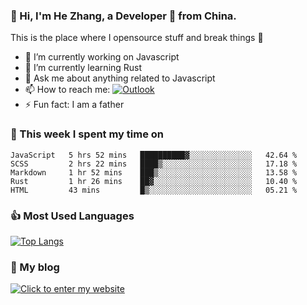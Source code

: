 ### 👋 Hi, I'm He Zhang, a Developer 🚀 from China.

This is the place where I opensource stuff and break things :rofl:

- 🔭  I’m currently working on Javascript
- 🌱  I’m currently learning Rust
- 💬  Ask me about anything related to Javascript
- 📫  How to reach me: [![Outlook](https://img.shields.io/badge/-Outlook-0078D4?style=flat&logo=Microsoft-Outlook&logoColor=white)](mailto:zhanghecool@outlook.com)
- ⚡  Fun fact: I am a father

### 💪 This week I spent my time on 
<!--START_SECTION:waka-->
```text
JavaScript   5 hrs 52 mins   ██████████▓░░░░░░░░░░░░░░   42.64 % 
SCSS         2 hrs 22 mins   ████▒░░░░░░░░░░░░░░░░░░░░   17.18 % 
Markdown     1 hr 52 mins    ███▒░░░░░░░░░░░░░░░░░░░░░   13.58 % 
Rust         1 hr 26 mins    ██▓░░░░░░░░░░░░░░░░░░░░░░   10.40 % 
HTML         43 mins         █▒░░░░░░░░░░░░░░░░░░░░░░░   05.21 % 
```
<!--END_SECTION:waka-->

### 👍 Most Used Languages
[![Top Langs](https://github-readme-stats.vercel.app/api/top-langs/?username=zhanghecool&layout=compact)](https://zhanghe.cool)

### 🌈 My blog 
[![Click to enter my website](https://cdn.jsdelivr.net/gh/zhanghecool/assets/images/gif/zhanghecools.gif)](https://zhanghe.cool)
